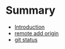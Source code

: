 # Summary

* [Introduction](README.md)
* [remote add origin](chapter1.md)
* [git status](git-status.md)

